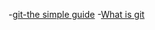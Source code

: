 -[git-the simple guide](http://rogerdudler.github.io/git-guide/)
-[What is git](https://www.atlassian.com/git/tutorials/what-is-git/)
